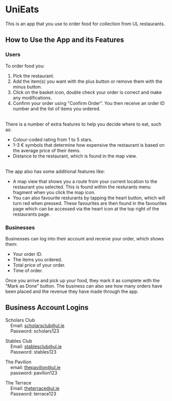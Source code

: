 # UniEats

This is an app that you use to order food for collection from UL restaurants.

## How to Use the App and its Features

### Users


To order food you:
1. Pick the restaurant.
2. Add the item(s) you want with the plus button or remove them with the minus button.
3. Click on the basket icon, double check your order is correct and make any modifications.
4. Confirm your order using "Confirm Order". You then receive an order ID number and the list of items you ordered.
<br><br>

There is a number of extra features to help you decide where to eat, such as:
- Colour-coded rating from 1 to 5 stars.
- 1-3 € symbols that determine how expensive the restaurant is based on the average price of their items.
- Distance to the restaurant, which is found in the map view.
<br><br>

The app also has some additional features like:
- A map view that shows you a route from your current location to the restaurant you selected. This is found within the resturants menu fragment when you click the map icon.
- You can also favourite resturants by tapping the heart button, which will turn red when pressed. These favourites are then found in the favourites page which can be accessed via the heart icon at the top right of the restaurants page.

### Businesses

Businesses can log into their account and receive your order, which shows them:
- Your order ID.
- The items you ordered.
- Total price of your order.
- Time of order.

Once you arrive and pick up your food, they mark it as complete with the "Mark as Done" button. The business can also see how many orders have been placed and the revenue they have made through the app.

## Business Account Logins

Scholars Club <br>
&nbsp;&nbsp;&nbsp;&nbsp;Email: scholarsclub@ul.ie <br>
&nbsp;&nbsp;&nbsp;&nbsp;Password: scholars123

Stables Club <br>
&nbsp;&nbsp;&nbsp;&nbsp;Email: stablesclub@ul.ie <br>
&nbsp;&nbsp;&nbsp;&nbsp;Password: stables123

The Pavilion <br>
&nbsp;&nbsp;&nbsp;&nbsp;email: thepavilion@ul.ie <br>
&nbsp;&nbsp;&nbsp;&nbsp;password: pavilion123

The Terrace <br>
&nbsp;&nbsp;&nbsp;&nbsp;Email: theterrace@ul.ie <br>
&nbsp;&nbsp;&nbsp;&nbsp;Password: terrace123